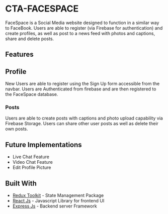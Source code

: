 # CTA-FACESPACE

FaceSpace is a Social Media website designed to function in a similar way to FaceBook. Users are able to register (via Firebase for authentication) and create profiles, as well as post to a news feed with photos and captions, share and delete posts.

## Features

## Profile

New Users are able to register using the Sign Up form accessible from the navbar. Users are Authenticated from firebase and are then registered to the FaceSpace database. 

### Posts

Users are able to create posts with captions and photo upload capability via Firebase Storage. Users can share other user posts as well as delete their own posts.

## Future Implementations

- Live Chat Feature
- Video Chat Feature
- Edit Profile Picture 

## Built With

* [Redux Toolkit](https://redux-toolkit.js.org/introduction/quick-start) - State Management Package
* [React Js](https://reactjs.org/docs/getting-started.html) - Javascript Library for frontend UI
* [Express Js](https://expressjs.com/en/starter/installing.html) - Backend server Framework
